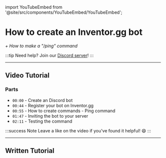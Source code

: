 import YouTubeEmbed from '@site/src/components/YouTubeEmbed/YouTubeEmbed';

# How to create an Inventor.gg bot
*+ How to make a "/ping" command*

:::tip
Need help? Join our [Discord server](https://dsc.gg/inventutor)!
:::

***

## Video Tutorial

### Parts

- `00:00` - Create an Discord bot
- `00:44` - Register your bot on Inventor.gg
- `00:55` - How to create commands - Ping command
- `01:47` - Inviting the bot to your server
- `02:11` - Testing the command

<YouTubeEmbed videoId="MQ_fkbbXUTE" title="YouTube Video" />

:::success Note
Leave a like on the video if you've found it helpful! 😄
:::

***

## Written Tutorial


